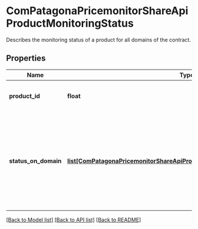 # ComPatagonaPricemonitorShareApiProductMonitoringStatus

Describes the monitoring status of a product for all domains of the contract.
## Properties
Name | Type | Description | Notes
------------ | ------------- | ------------- | -------------
**product_id** | **float** | The product that gets monitored | 
**status_on_domain** | [**list[ComPatagonaPricemonitorShareApiProductMonitoringStatusStatusOnDomain]**](ComPatagonaPricemonitorShareApiProductMonitoringStatusStatusOnDomain.md) | The monitoring status on each domain. It will contain an entry for each domain which is active for that contract. | 

[[Back to Model list]](../README.md#documentation-for-models) [[Back to API list]](../README.md#documentation-for-api-endpoints) [[Back to README]](../README.md)


